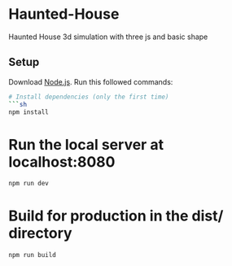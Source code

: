 # Haunted-House
Haunted House 3d simulation with three js and basic shape
 
## Setup
Download [Node.js](https://nodejs.org/en/download/).
Run this followed commands:

``` bash
# Install dependencies (only the first time)
```sh
npm install
```

# Run the local server at localhost:8080
```sh
npm run dev
```
# Build for production in the dist/ directory
```sh
npm run build
```
```

